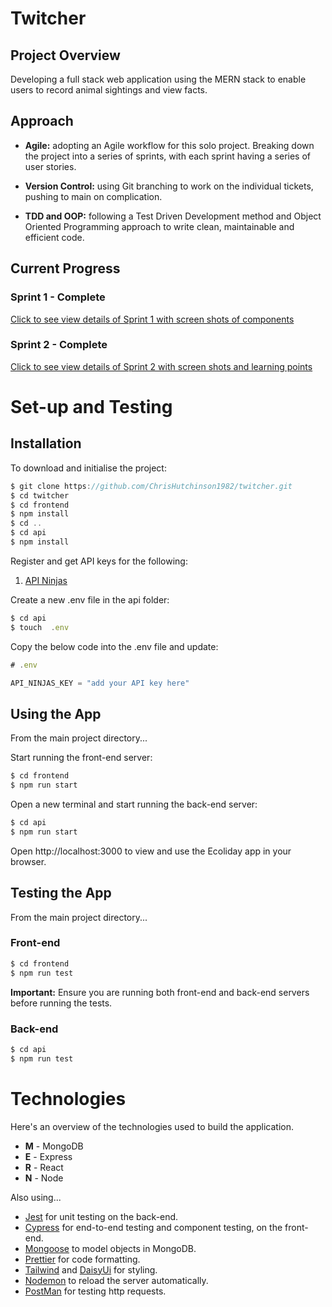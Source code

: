 # Twitcher

## Project Overview

Developing a full stack web application using the MERN stack to enable users to record animal sightings and view facts.

## Approach

- **Agile:** adopting an Agile workflow for this solo project. Breaking down the project into a series of sprints, with each sprint having a series of user stories.

- **Version Control:** using Git branching to work on the individual tickets, pushing to main on complication.

- **TDD and OOP:** following a Test Driven Development method and Object Oriented Programming approach to write clean, maintainable and efficient code.

## Current Progress

### Sprint 1 - Complete

[Click to see view details of Sprint 1 with screen shots of components](docs/sprint1.md)

### Sprint 2 - Complete

[Click to see view details of Sprint 2 with screen shots and learning points](docs/sprint2.md)

# Set-up and Testing

## Installation

To download and initialise the project:

```js
$ git clone https://github.com/ChrisHutchinson1982/twitcher.git
$ cd twitcher
$ cd frontend
$ npm install
$ cd ..
$ cd api
$ npm install
```

Register and get API keys for the following:

1. [API Ninjas](https://api-ninjas.com)

Create a new .env file in the api folder:

```js
$ cd api
$ touch  .env
```

Copy the below code into the .env file and update:

```js
# .env

API_NINJAS_KEY = "add your API key here"

```

## Using the App

From the main project directory...

Start running the front-end server:

```js
$ cd frontend
$ npm run start
```

Open a new terminal and start running the back-end server:

```js
$ cd api
$ npm run start
```

Open http://localhost:3000 to view and use the Ecoliday app in your browser.

## Testing the App

From the main project directory...

### Front-end

```js
$ cd frontend
$ npm run test
```

**Important:** Ensure you are running both front-end and back-end servers before running the tests.

### Back-end

```js
$ cd api
$ npm run test
```

# Technologies

Here's an overview of the technologies used to build the application.

- **M** - MongoDB
- **E** - Express
- **R** - React
- **N** - Node

Also using...

- [Jest](https://jestjs.io/) for unit testing on the back-end.
- [Cypress](https://www.cypress.io/) for end-to-end testing and component testing, on the front-end.
- [Mongoose](https://mongoosejs.com) to model objects in MongoDB.
- [Prettier](https://prettier.io) for code formatting.
- [Tailwind](https://tailwindcss.com) and [DaisyUi](https://daisyui.com) for styling.
- [Nodemon](https://nodemon.io/) to reload the server automatically.
- [PostMan](https://www.postman.com) for testing http requests.
